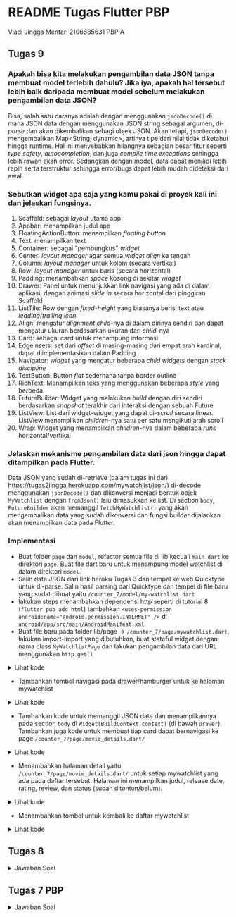 # README Tugas Flutter PBP
Vladi Jingga Mentari
2106635631
PBP A

## Tugas 9

### Apakah bisa kita melakukan pengambilan data JSON tanpa membuat model terlebih dahulu? Jika iya, apakah hal tersebut lebih baik daripada membuat model sebelum melakukan pengambilan data JSON?

Bisa, salah satu caranya adalah dengan menggunakan `jsonDecode()` di mana JSON data dengan menggunakan JSON string sebagai argumen, di-_parse_ dan akan dikembalikan sebagi objek JSON. Akan tetapi, `jsonDecode()` mengembalikan Map<String, dynamic>, artinya tipe dari nilai tidak diketahui hingga runtime. Hal ini menyebabkan hilangnya sebagian besar fitur seperti _type safety_, _autocompletion_, dan juga _compile time exceptions_ sehingga lebih rawan akan error. Sedangkan dengan model, data dapat menjadi lebih rapih serta terstruktur sehingga error/bugs dapat lebih mudah dideteksi dari awal. 

### Sebutkan widget apa saja yang kamu pakai di proyek kali ini dan jelaskan fungsinya.
1. Scaffold: sebagai _layout_ utama app
2. Appbar: menampilkan judul app
3. FloatingActionButton: menampilkan _floating button_ 
4. Text: menampilkan text
5. Container: sebagai "pembungkus" _widget_
6. Center: _layout manager_ agar semua _widget_ _align_ ke tengah
7. Column: _layout manager_ untuk kolom (secara vertikal)
8. Row: _layout manager_ untuk baris (secara horizontal)
9. Padding: menambahkan _space_ kosong di sekitar _widget_
10. Drawer: Panel untuk menunjukkan link navigasi yang ada di dalam aplikasi, dengan animasi _slide in_ secara horizontal dari pinggiran Scaffold
11. ListTile: Row dengan _fixed-height_ yang biasanya berisi text atau _leading_/_trailing_ _icon_
15. Align: mengatur _alignment_ _child_-nya di dalam dirinya sendiri dan dapat mengatur ukuran berdasarkan ukuran dari _child_-nya
16. Card: sebagai card untuk menampung informasi
18. EdgeInsets: set dari _offset_ di masing-masing dari empat arah kardinal, dapat diimplementasikan dalam Padding
20. Navigator: _widget_ yang mengatur beberapa _child widgets_ dengan _stack discipline_
21. TextButton: Button _flat_ sederhana tanpa border outline
22. RichText: Menampilkan teks yang menggunakan beberapa _style_ yang berbeda 
24. FutureBuilder: Widget yang melakukan _build_ dengan diri sendiri berdasarkan _snapshot_ terakhir dari interaksi dengan sebuah Future
25. ListView: List dari widget-widget yang dapat di-_scroll_ secara linear. ListView menampilkan _children_-nya satu per satu mengikuti arah scroll
26. Wrap: Widget yang menampilkan _children_-nya dalam beberapa _runs_ horizontal/vertikal 

### Jelaskan mekanisme pengambilan data dari json hingga dapat ditampilkan pada Flutter.

Data JSON yang sudah di-retrieve (dalam tugas ini dari https://tugas2jingga.herokuapp.com/mywatchlist/json/) di-decode menggunakan `jsonDecode()` dan dikonversi menjadi bentuk objek `MyWatchlist` dengan `fromJson()` lalu dimasukkan ke list. Di section `body`, `FutureBuilder` akan memanggil `fetchMyWatchlist()` yang akan mengembalikan data yang sudah dikonversi dan fungsi builder dijalankan akan menampilkan data pada Flutter. 

### Implementasi
- Buat folder `page` dan `model`, refactor semua file di lib kecuali `main.dart` ke direktori `page`. Buat file dart baru untuk menampung model watchlist di dalam direktori `model`. 
- Salin data JSON dari link heroku Tugas 3 dan tempel ke web Quicktype untuk di-parse. Salin hasil parsing dari Quicktype dan tempel di file baru yang sudat dibuat yaitu `/counter_7/model/my-watchlist.dart`
- lakukan steps menambahkan dependensi http seperti di tutorial 8 (`flutter pub add html`) tambahkan `<uses-permission android:name="android.permission.INTERNET" />` di `android/app/src/main/AndroidManifest.xml`
- Buat file baru pada folder lib/page -> `/counter_7/page/mywatchlist.dart`, lakukan import-import yang dibutuhkan, buat stateful widget dengan nama class `MyWatchlistPage` dan lakukan pengambilan data dari URL menggunakan `http.get()`
<details>
  <summary>Lihat kode</summary>
  
```dart
class MyWatchlistPage extends StatefulWidget {
  const MyWatchlistPage({Key? key}) : super(key: key);

  @override
  _MyWatchlistPageState createState() => _MyWatchlistPageState();
}

class _MyWatchlistPageState extends State<MyWatchlistPage> {
  Future<List<MyWatchlist>> fetchMyWatchlist() async {
    var url = Uri.parse('https://tugas2jingga.herokuapp.com/mywatchlist/json/');
    var response = await http.get(
      url,
      headers: {
        "Access-Control-Allow-Origin": "*",
        "Content-Type": "application/json",
      },
    );

    // melakukan decode response menjadi bentuk json
    var data = jsonDecode(utf8.decode(response.bodyBytes));

    // melakukan konversi data json menjadi object MyWatchlist
    List<MyWatchlist> listMyWatchlist = [];
    for (var d in data) {
      if (d != null) {
        listMyWatchlist.add(MyWatchlist.fromJson(d["fields"]));
      }
    }

    return listMyWatchlist;
  }
```

</details>

- Tambahkan tombol navigasi pada drawer/hamburger untuk ke halaman mywatchlist
<details>
  <summary>Lihat kode</summary>
  
``` dart
ListTile(
                title: const Text('My Watch List'),
                onTap: () {
                  Navigator.pushReplacement(
                    context,
                    MaterialPageRoute(
                        builder: (context) => const MyWatchlistPage()),
                  );
                },
              ),
```

</details>

- Tambahkan kode untuk memanggil JSON data dan menampilkannya pada section `body` di `Widget(BuildContext context)` (di bawah `Drawer`). Tambahkan juga kode untuk membuat tiap card dapat bernavigasi ke page `/counter_7/page/movie_details.dart/`
<details>
  <summary>Lihat kode</summary>
  
```dart
body: FutureBuilder(
            future: fetchMyWatchlist(),
            builder: (context, AsyncSnapshot snapshot) {
              if (snapshot.data == null) {
                return const Center(child: CircularProgressIndicator());
              } else {
                if (!snapshot.hasData) {
                  return Column(
                    children: const [
                      Text(
                        "Tidak ada watchlist list :(",
                        style:
                            TextStyle(color: Color(0xff59A5D8), fontSize: 20),
                      ),
                      SizedBox(height: 8),
                    ],
                  );
                } else {
                  return ListView.builder(
                      itemCount: snapshot.data!.length,
                      itemBuilder: (_, index) => Container(
                            margin: const EdgeInsets.symmetric(
                                horizontal: 16, vertical: 12),
                            padding: const EdgeInsets.all(20.0),
                            decoration: BoxDecoration(
                                color: Colors.white,
                                borderRadius: BorderRadius.circular(15.0),
                                boxShadow: const [
                                  BoxShadow(
                                      color: Colors.black, blurRadius: 2.0)
                                ]),
                            child: ListTile(
                                title: Column(
                                  mainAxisAlignment: MainAxisAlignment.start,
                                  crossAxisAlignment: CrossAxisAlignment.start,
                                  children: [
                                    Text(
                                      "${snapshot.data![index].title}",
                                      style: const TextStyle(
                                        fontSize: 18.0,
                                        fontWeight: FontWeight.bold,
                                      ),
                                    ),
                                  ],
                                ),
                                onTap: () {
                                  Navigator.push(
                                      context,
                                      MaterialPageRoute(
                                          builder: (context) => MyDetailsPage(
                                              rating:
                                                  snapshot.data![index].rating,
                                              releaseDate: snapshot
                                                  .data![index].releaseDate,
                                              review:
                                                  snapshot.data![index].review,
                                              title:
                                                  snapshot.data![index].title,
                                              watched: snapshot
                                                  .data![index].watched)));
                                }),
                          ));
                }
              }
            }));
  }
}
```

</details>

-  Menambahkan halaman detail yaitu `/counter_7/page/movie_details.dart/` untuk setiap mywatchlist yang ada pada daftar tersebut. Halaman ini menampilkan judul, release date, rating, review, dan status (sudah ditonton/belum).

<details>
<summary> Lihat kode </summary>

```dart
class MyDetailsPage extends StatefulWidget {
  const MyDetailsPage ({Key? key,
      required this.watched,
        required this.title,
        required this.rating,
        required this.releaseDate,
        required this.review,
  }) : super(key: key);

  final watched;
  final title;
  final rating;
  final releaseDate;
  final review;

  @override
  State<MyDetailsPage> createState() => _MyDetailsPageState();
}
```

```dart
        body: Column(
        children:[
          Padding(
            padding: const EdgeInsets.all(20.0),
            child: Row(
              mainAxisAlignment: MainAxisAlignment.center,
              children: [
                Text('${widget.title}',
                style: const TextStyle(fontSize:23, fontWeight: FontWeight.w700)),
              ],
            ),
          ),
          Padding(
            padding: const EdgeInsets.fromLTRB(6.0, 0, 6.0, 6.0),
            child: Row(
              mainAxisAlignment: MainAxisAlignment.start,
              children: [
                RichText(
                  text: TextSpan(
                    style: const TextStyle(
                      fontSize: 18.0,
                      color: Colors.black,
                    ),
                    children: <TextSpan> [
                      const TextSpan(text: 'Release Date: ', style: TextStyle(fontWeight: FontWeight.bold)),
                      TextSpan(text:'${widget.releaseDate}')
                    ]
                  )
                ),
              ],
            ),
          ),
          Padding(
            padding: const EdgeInsets.all(6.0),
            child: Row(
              mainAxisAlignment: MainAxisAlignment.start,
              children: [
                RichText(
                    text: TextSpan(
                        style: const TextStyle(
                          fontSize: 18.0,
                          color: Colors.black,
                        ),
                        children: <TextSpan> [
                          const TextSpan(text: 'Rating: ', style: TextStyle(fontWeight: FontWeight.bold)),
                          TextSpan(text:'${widget.rating}'),
                          const TextSpan(text:'/5')
                        ]
                    )
                ),
              ],
            ),
          ),
          Padding(
            padding: const EdgeInsets.all(6.0),
            child: Row(
              mainAxisAlignment: MainAxisAlignment.start,
              children: [
                RichText(
                    text: TextSpan(
                        style: const TextStyle(
                          fontSize: 18.0,
                          color: Colors.black,
                        ),
                        children: <TextSpan> [
                          const TextSpan(text: 'Status: ', style: TextStyle(fontWeight: FontWeight.bold)),
                          widget.watched ? TextSpan(text:'watched') : TextSpan(text:'not watched'),
                        ]
                    )
                ),
              ],
            ),
          ),
          Padding(
            padding: const EdgeInsets.all(6.0),
            child: Wrap(
              children: [
                RichText(
                    text: TextSpan(
                        style: const TextStyle(
                          fontSize: 18.0,
                          color: Colors.black,
                        ),
                        children: <TextSpan> [
                          const TextSpan(text: 'Review:\n', style: TextStyle(fontWeight: FontWeight.bold)),
                          TextSpan(text:'${widget.review}')
                        ]
                    )
                ),
              ],
            ),
          ),
        ]
      ),
```

</details>

-  Menambahkan tombol untuk kembali ke daftar mywatchlist
<details>
<summary>Lihat kode</summary>

```dart
floatingActionButtonLocation: FloatingActionButtonLocation.centerFloat,
        floatingActionButton: Padding(
          padding: const EdgeInsets.fromLTRB(6.0, 6.0, 6.0, 0.0),
          child: TextButton(
            style: TextButton.styleFrom(
              backgroundColor: Colors.blue,
              minimumSize: const Size.fromHeight(40),
            ),
            onPressed: () {
              Navigator.pop(context);
            },
            child: const Padding(
              padding: EdgeInsets.all(8.0),
              child: Text(
                "Back",
                style: TextStyle(color: Colors.white),
              ),
            ),
          ),
        ),
```

</details> 

## Tugas 8
<details>
  <summary>Jawaban Soal</summary>

### Perbedaan `Navigator.push()` dan `Navigator.pushReplacement()`?
`Navigator.push()`adalah method yang digunakan untuk menambahkan _route_
lain ke _navigation stack_, dan halaman baru ditampilkan di atas halaman sebelumnya.

`Navigator.pushReplacement()` adalah 
Method ini juga digunakan untuk menambahkan _route_ lain ke _navigation stack_, tetapi method ini akan menghapus _page_ sebelumnya dari _stack_.
<details>
  <summary>Lihat Ilustrasi</summary>
<img width="598" alt="Screen Shot 2022-11-17 at 09 45 29" src="https://user-images.githubusercontent.com/52811288/202342114-891cbd10-8040-40a1-8bc9-336c77a85c2e.png">
</details>

### _Widget_ yang digunakan
1. Scaffold: sebagai _layout_ utama app
2. Appbar: menampilkan judul app
3. FloatingActionButton: menampilkan _floating button_ 
4. Text: menampilkan text
5. Container: sebagai "pembungkus" _widget_
6. Center: _layout manager_ agar semua _widget_ _align_ ke tengah
7. Column: _layout manager_ untuk kolom (secara vertikal)
8. Row: _layout manager_ untuk baris (secara horizontal)
9. Padding: menambahkan _space_ kosong di sekitar _widget_
10. Drawer: Panel untuk menunjukkan link navigasi yang ada di dalam aplikasi, dengan animasi _slide in_ secara horizontal dari pinggiran Scaffold
11. ListTile: Row dengan _fixed-height_ yang biasanya berisi text atau _leading_/_trailing_ _icon_
12. SingelChildScrollView: "Kotak" atau area di mana sebuah _widget_ dapat di-_scroll_.
13. Form: _Container_ untuk mengelompokkan beberapa _form field widgets_
14. DropdownButton: Button untuk memilih item di sebuah list
15. Align: mengatur _alignment_ _child_-nya di dalam dirinya sendiri dan dapat mengatur ukuran berdasarkan ukuran dari _child_-nya
16. Card: sebagai card untuk menampung informasi
17. DatePickerDialog: Digunakan secara internal oleh `showDatePicker` untuk menampilkan _datepicker_
18. EdgeInsets: set dari _offset_ di masing-masing dari empat arah kardinal, dapat diimplementasikan dalam Padding
19. Icon: menampilkan _icon_
20. Navigator: _widget_ yang mengatur beberapa _child widgets_ dengan _stack discipline_
21. TextButton: Button _flat_ sederhana tanpa border outline

### Jenis-jenis _Event_ pada Flutter
- onPressed
- onTap
- onPointerHover
- onLongPress

### Cara Kerja `Navigator` dalam mengganti halaman dari aplikasi Fluter
`Navigator` mengganti halaman dengan melakukan _stack discipline_ seperti _push_ dan _pull_ pada  _routing_ yang ada. Untuk berpindah ke halaman selanjutnya, _route_ dari halaman selanjutnya di-`push` ke _stack_ dan seterusnya. Untuk berpindah ke halaman sebelumnya, _route_ dari halaman saat ini di-`pop` sehingga akan berpindah ke _route_ sebelumnya.

###  &#9745; Implementasi Checklist

0.1 inisiasi variabel di bawah class `_MyFormPageState`
```dart
final _formKey = GlobalKey<FormState>();
  String? judul = "Pemasukan";
  int nominal = 0;
  List dataBudget = [];
  String? pilihJenis;
  List<String> jenis = ['Pemasukan', 'Pengeluaran'];
  String? dateTime;
```
0.2 membuat class `Data` berisi `List` untuk menyimpan data yang di-submit di Form
```dart
class Data {
  static List dataBudget = [];
}
```

1. Menambahkan _drawer_ menu pada app, menambahkan tiga tombol navigasi yaitu untuk counter, halaman form, dan halaman data _budget_ di atas `body`
``` dart
drawer: Drawer(
        child: Column(
          children: [
            ListTile(
              title: const Text('counter_7'),
              onTap: () {
                // Routing the menu to the main page
                Navigator.pushReplacement(
                  context,
                  MaterialPageRoute(builder: (context) => const MyHomePage()),
                );
              },
            ),
            ListTile(
              title: const Text('Tambah Budget'),
              onTap: () {
                // Routing the menu to form page
                Navigator.pushReplacement(
                  context,
                  MaterialPageRoute(builder: (context) => const MyFormPage()),
                );
              },
            ),
            ListTile(
              title: const Text('Budget Data'),
              onTap: () {
                // Routing the menu to the main page
                Navigator.pushReplacement(
                  context,
                  MaterialPageRoute(builder: (context) => const MyDataPage()),
                );
              },
            ),
          ],
        ),
      ),
```
2. Menambahkan halaman form
Membuat file `form.dart`, melakukan import halaman lain, menggunakan struktur serupa dengan _main page_

  a. Menambahkan elemen input dengan tipe data String berupa judul budget.
``` dart
body: Form(
...
children: <Widget>[
                  Padding(
                    padding: const EdgeInsets.all(8.0),
                    child: TextFormField(
                      decoration: InputDecoration(
                        labelText: "Judul",
                        border: OutlineInputBorder(
                          borderRadius: BorderRadius.circular(5.0),
                        ),
                      ),
                      onChanged: (String? value) {
                        setState(() {
                          judul = value!;
                        });
                      },
                      onSaved: (String? value) {
                        setState(() {
                          judul = value!;
                        });
                      },
                      validator: (String? value) {
                        if (value == null || value.isEmpty) {
                          return 'Judul tidak boleh kosong!';
                        }
                        return null;
                      },
                    ),
                  ),
...
)
```
  b. Menambahkan elemen input dengan tipe data int berupa nominal budget.
```dart
Padding(
                    padding: const EdgeInsets.all(8.0),
                    child: TextFormField(
                      decoration: InputDecoration(
                        labelText: "Nominal",
                        // Menambahkan circular border agar lebih rapi
                        border: OutlineInputBorder(
                          borderRadius: BorderRadius.circular(5.0),
                        ),
                      ),
                      // Menambahkan behavior saat nama diketik
                      onChanged: (String? value) {
                        setState(() {
                          nominal = int.parse(value!);
                        });
                      },
                      // Menambahkan behavior saat data disimpan
                      onSaved: (String? value) {
                        setState(() {
                          nominal = int.parse(value!);
                        });
                      },
                      // Validator sebagai validasi form
                      validator: (String? value) {
                        if (value == null || value.isEmpty) {
                          return 'Nominal tidak boleh kosong!';
                        }
                        return null;
                      },
                    ),
                  ),
```

  c. Menambahkan elemen dropdown yang berisi tipe budget dengan pilihan pemasukan dan pengeluaran
``` dart
DropdownButton(
                    hint: const Align(
                        alignment: Alignment.centerRight,
                        child: Text("Pilih Jenis")),
                    value: pilihJenis,
                    underline: const SizedBox(),
                    icon: const Icon(Icons.keyboard_arrow_down),
                    items: jenis.map((String items) {
                      return DropdownMenuItem(
                        value: items,
                        child: Text(items),
                      );
                    }).toList(),
                    onChanged: (String? newValue) {
                      setState(() {
                        pilihJenis = newValue ?? "";
                      });
                    },
                  ),
```
  d. Menambahkan button untuk menyimpan budget, di luar `Form()`
```dart
floatingActionButtonLocation: FloatingActionButtonLocation.centerFloat,
      floatingActionButton: Container(
          padding: const EdgeInsets.symmetric(vertical: 10.0, horizontal: 10.0),
          child: Row(
              mainAxisAlignment: MainAxisAlignment.center,
              children: <Widget>[
                TextButton(
                  style: ButtonStyle(
                    backgroundColor: MaterialStateProperty.all(Colors.blue),
                  ),
                  onPressed: () {
                    if (_formKey.currentState!.validate()) {
                      var childData = [];
                      childData.add(judul);
                      childData.add(nominal);
                      childData.add(pilihJenis);
                      childData.add(dateTime);
                      Data.dataBudget.add(childData); // menambah list di dalam list
                    }
                    );
                  },
                  child: const Padding(
                    padding: EdgeInsets.all(10.0),
                    child: Text(
                      "Simpan",
                      style: TextStyle(color: Colors.white, fontSize: 15),
                    ),
                  ),
                ),
              ])),
```
3. Menambahkan halaman data _budget_

Membuat file `data.dart`, melakukan import halaman lain, menggunakan struktur serupa dengan _main page_
 
 a. Menampilkan semua judul, nominal, dan tipe _budget_ yang ditambahkan pada form
  ```dart
  body: 
        SingleChildScrollView(
          child: Column(
            mainAxisAlignment: MainAxisAlignment.start,
            children: <Widget>[
          for(var item in Data.dataBudget)
            Padding(
              padding: const EdgeInsets.all(6.0),
              child: Card(
                child: Column(
                  children: [
                    ListTile(
                      title: Row(
                        mainAxisAlignment: MainAxisAlignment.spaceBetween,
                        children: [
                          Text(item[0], // judul
                            style: const TextStyle(fontSize: 25)
                          ),
                          Text(item[3].toString(), // tanggal yang harus dicast ke string
                            style: const TextStyle(fontSize: 12)
                          ),
                        ],
                        ),
                    ),
                    ListTile(
                      title: Row(
                        mainAxisAlignment: MainAxisAlignment.spaceBetween,
                        children: [
                          Text('Rp${item[1].toString()}' // nominal
                          ),
                          Text('${item[2]}' // jenis
                          ),
                        ],
                        ),
                    ),

                  ],
                ),
              ),
            ),
        ],)
        ),
  ```
</details>

## Tugas 7 PBP
<details>
  <summary>Jawaban Soal</summary>
  
### _Stateless widget_ dan _stateful widget_ dan perbedaan dari keduanya?
_Stateless widget_ adalah _widget_ yang tidak membutuhkan _mutable state_ sehingga tidak dapat diubah 
_state_-nya secara dinamis, dan perlu di-edit dari kodenya. Contohnya di `counter_7` adalah _title_ dari app yang akan
tidak dapat diubah kecuali dari kodenya langsung. 

Sebaliknya, _stateful widget_ adalah  _widget_ yang memiliki _mutable state_ sehingga dapat berubah secara dinamis (misalnya dengan _internal action_). 
Di dalam `counter_7`, contohnya adalah Text() yang berubah ketika _button_ ditekan.

Perbedaannya terletak pada _mutability_-nya di mana _stateless_ statis dan propertinya _final_, sementara _stateful_ lebih dinamis. 
Selain itu, `setState()` tidak dapat dipanggil karena _state_ tidak terdefinisikan pada _stateless widget_.

### _Widget_ yang digunakan
1. Scaffold: sebagai _layout_ utama app
2. Appbar: menampilkan judul app
3. FloatingActionButton: menampilkan _floating button_ 
4. Text: menampilkan text
5. Container: sebagai "pembungkus" _widget_
6. Center: _layout manager_ agar semua _widget_ _align_ ke tengah
7. Column: _layout manager_ untuk kolom (secara vertikal)
8. Row: _layout manager_ untuk baris (secara horizontal)
9. Padding: menambahkan _space_ kosong di sekitar _widget_

### Fungsi `setState()`?
`setState()` memiliki fungsi untuk memberi tahu bahwa ada objek yang telah berubah pada _state_,
dan akan melakukan _rebuild_ pada _widget_ sehingga _widget_ akan menampilkan nilai yang telah diubah.

Variabel yang terdampak pada `counter_7` adalah `_counter`.
Pemanggilan fungsi `setState()` dilakukan dalam fungsi increment dan decrement yang di-trigger oleh button, 
dan akan mengubah nilai dari counter.

### Perbedaan `const` dengan `final`?
const dan final keduanya digunakan untuk _assignment_ nilai konstan pada suatu variabel.
Akan tetapi, `const` membuat variabel konstan dari _compile time_ saja dan nilai dari variabel tersebut harus sudah diberikan _value_ secara langsung.
`final`, membuat variabel konstan/immutable dari _run-time_ sehingga nilai bisa saja didapat setelah program berjalan.
### &#9745;  Implementasi _Checklist_
1. Membuat sebuah program Flutter baru dengan nama counter_7.
``` cmd
flutter create counter_7
cd counter_7
flutter run
```
2. Merubah _page title_ menjadi "Program Counter" dan merubah _aligntment_-nya ke kiri
``` dart
 home: const MyHomePage(title: 'Program Counter'),
```
``` dart
appBar: AppBar(
        // Tambahkan centerTitle: false di AppBar
        title: Text(widget.title),
        centerTitle: false
      ),
```
3. Menambahkan fungsi untuk men-_decrement_ counter
``` dart
void _decrementCounter() {
    setState(() {
      if (_counter > 0) {
        _counter--;
      }
    });
  }
```
4. Membuat fungsi `_oddEven()` untuk mengubah `Text()` sesuai genap atau ganjilnya angka
``` dart
dynamic _oddEven() {
    if (_counter % 2 == 0) {
      return const Text('GENAP', style: TextStyle(color: Colors.red));
    } else {
      return const Text("GANJIL", style: TextStyle(color: Colors.blue),);
    }
  }
```
5. Menambahkan button untuk fungsi _decrement_ dengan widget `FloatingActionButton()`
di dalam body
``` dart
floatingActionButtonLocation: FloatingActionButtonLocation.centerFloat,
      floatingActionButton: Container( // menggunakan container
        padding: const EdgeInsets.all(20.0), // menambah padding
        child: Row(
            mainAxisAlignment: MainAxisAlignment.spaceBetween,
            children: <Widget>[
              FloatingActionButton(
                onPressed: _decrementCounter,
                tooltip: 'Decrement',
                child: const Icon(Icons.remove),
              ),
              FloatingActionButton(
                onPressed: _incrementCounter,
                tooltip: 'Increment',
                child: const Icon(Icons.add),
              ),
            ]),
      ),
```
</details>
